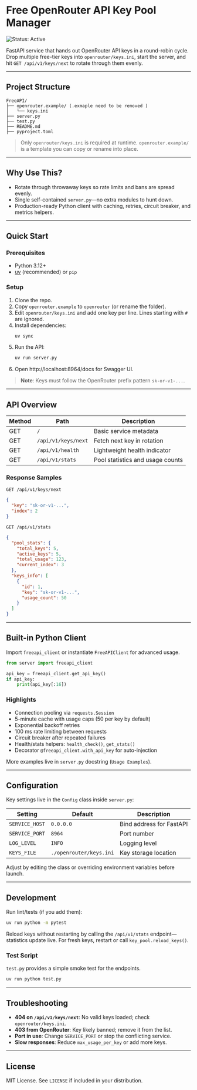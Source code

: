 # Free OpenRouter API Key Pool Manager

![Status: Active](https://img.shields.io/badge/status-active-brightgreen)

FastAPI service that hands out OpenRouter API keys in a round-robin cycle. Drop multiple free-tier keys into `openrouter/keys.ini`, start the server, and hit `GET /api/v1/keys/next` to rotate through them evenly.

---

## Project Structure

```
FreeAPI/
├── openrouter.example/ (.exmaple need to be removed )
│   └── keys.ini
├── server.py
├── test.py
├── README.md
├── pyproject.toml
```

> Only `openrouter/keys.ini` is required at runtime. `openrouter.example/` is a template you can copy or rename into place.

---

## Why Use This?

- Rotate through throwaway keys so rate limits and bans are spread evenly.
- Single self-contained `server.py`—no extra modules to hunt down.
- Production-ready Python client with caching, retries, circuit breaker, and metrics helpers.

---

## Quick Start

### Prerequisites
- Python 3.12+
- [uv](https://github.com/astral-sh/uv) (recommended) or `pip`

### Setup
1. Clone the repo.
2. Copy `openrouter.example` to `openrouter` (or rename the folder).
3. Edit `openrouter/keys.ini` and add one key per line. Lines starting with `#` are ignored.
4. Install dependencies:
   ```bash
   uv sync
   ```
5. Run the API:
   ```bash
   uv run server.py
   ```
6. Open http://localhost:8964/docs for Swagger UI.

> **Note**: Keys must follow the OpenRouter prefix pattern `sk-or-v1-...`.

---

## API Overview

| Method | Path                  | Description                       |
|--------|-----------------------|-----------------------------------|
| GET    | `/`                   | Basic service metadata            |
| GET    | `/api/v1/keys/next`   | Fetch next key in rotation        |
| GET    | `/api/v1/health`      | Lightweight health indicator      |
| GET    | `/api/v1/stats`       | Pool statistics and usage counts  |

### Response Samples

`GET /api/v1/keys/next`
```json
{
  "key": "sk-or-v1-...",
  "index": 2
}
```

`GET /api/v1/stats`
```json
{
  "pool_stats": {
    "total_keys": 5,
    "active_keys": 5,
    "total_usage": 123,
    "current_index": 3
  },
  "keys_info": [
    {
      "id": 1,
      "key": "sk-or-v1-...",
      "usage_count": 50
    }
  ]
}
```

---

## Built-in Python Client

Import `freeapi_client` or instantiate `FreeAPIClient` for advanced usage.

```python
from server import freeapi_client

api_key = freeapi_client.get_api_key()
if api_key:
    print(api_key[:16])
```

### Highlights
- Connection pooling via `requests.Session`
- 5-minute cache with usage caps (50 per key by default)
- Exponential backoff retries
- 100 ms rate limiting between requests
- Circuit breaker after repeated failures
- Health/stats helpers: `health_check()`, `get_stats()`
- Decorator `@freeapi_client.with_api_key` for auto-injection

More examples live in `server.py` docstring (`Usage Examples`).

---

## Configuration

Key settings live in the `Config` class inside `server.py`:

| Setting       | Default   | Description                          |
|---------------|-----------|--------------------------------------|
| `SERVICE_HOST`| `0.0.0.0` | Bind address for FastAPI             |
| `SERVICE_PORT`| `8964`    | Port number                          |
| `LOG_LEVEL`   | `INFO`    | Logging level                        |
| `KEYS_FILE`   | `./openrouter/keys.ini` | Key storage location |

Adjust by editing the class or overriding environment variables before launch.

---

## Development

Run lint/tests (if you add them):
```bash
uv run python -m pytest
```

Reload keys without restarting by calling the `/api/v1/stats` endpoint—statistics update live. For fresh keys, restart or call `key_pool.reload_keys()`.

### Test Script

`test.py` provides a simple smoke test for the endpoints.

```bash
uv run python test.py
```

---

## Troubleshooting

- **404 on `/api/v1/keys/next`**: No valid keys loaded; check `openrouter/keys.ini`.
- **403 from OpenRouter**: Key likely banned; remove it from the list.
- **Port in use**: Change `SERVICE_PORT` or stop the conflicting service.
- **Slow responses**: Reduce `max_usage_per_key` or add more keys.

---

## License

MIT License. See `LICENSE` if included in your distribution.


